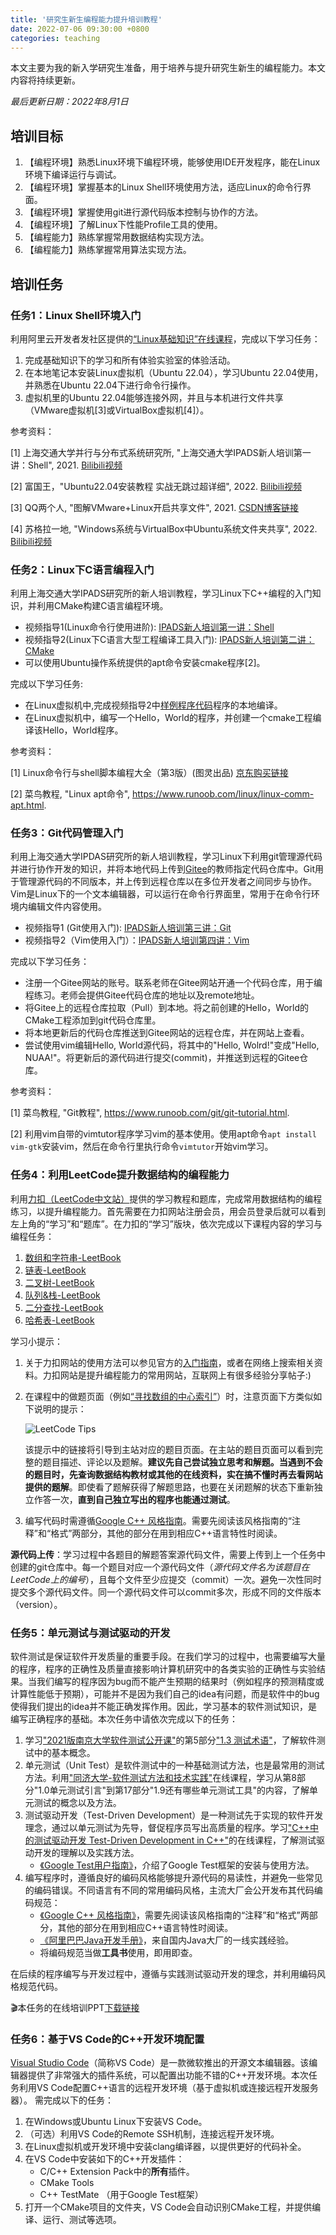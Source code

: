 ```yaml
---
title: '研究生新生编程能力提升培训教程'
date: 2022-07-06 09:30:00 +0800
categories: teaching 
--- 
```


本文主要为我的新入学研究生准备，用于培养与提升研究生新生的编程能力。本文内容将持续更新。

*最后更新日期：2022年8月1日*

## 培训目标

1. 【编程环境】熟悉Linux环境下编程环境，能够使用IDE开发程序，能在Linux环境下编译运行与调试。
2. 【编程环境】掌握基本的Linux Shell环境使用方法，适应Linux的命令行界面。
3. 【编程环境】掌握使用git进行源代码版本控制与协作的方法。
4. 【编程环境】了解Linux下性能Profile工具的使用。
5. 【编程能力】熟练掌握常用数据结构实现方法。
6. 【编程能力】熟练掌握常用算法实现方法。

## 培训任务

### 任务1：Linux Shell环境入门

利用阿里云开发者发社区提供的[“Linux基础知识”在线课程](https://developer.aliyun.com/graph/linux/point/229?spm=a2c6h.21254954.graph.4.67e64fe0dXrbhC)，完成以下学习任务：

1. 完成基础知识下的学习和所有体验实验室的体验活动。
2. 在本地笔记本安装Linux虚拟机（Ubuntu 22.04），学习Ubuntu 22.04使用，并熟悉在Ubuntu 22.04下进行命令行操作。
3. 虚拟机里的Ubuntu 22.04能够连接外网，并且与本机进行文件共享（VMware虚拟机[3]或VirtualBox虚拟机[4]）。


参考资料：

[1] 上海交通大学并行与分布式系统研究所, "上海交通大学IPADS新人培训第一讲：Shell", 2021. [Bilibili视频](https://www.bilibili.com/video/BV1y44y1v7c3/?spm_id_from=333.788&vd_source=351076ebef83681ea73f45ba5a858412)

[2] 富国王，"Ubuntu22.04安装教程 实战无跳过超详细", 2022. [Bilibili视频](https://www.bilibili.com/video/BV1Ru411y7n9?vd_source=351076ebef83681ea73f45ba5a858412)

[3] QQ两个人, "图解VMware+Linux开启共享文件", 2021. [CSDN博客链接](https://blog.csdn.net/qq_44938451/article/details/119104928)

[4] 苏格拉一地, "Windows系统与VirtualBox中Ubuntu系统文件夹共享", 2022. [Bilibili视频](https://www.bilibili.com/read/cv16973605/)

### 任务2：Linux下C语言编程入门

利用上海交通大学IPADS研究所的新人培训教程，学习Linux下C++编程的入门知识，并利用CMake构建C语言编程环境。

- 视频指导1(Linux命令行使用进阶): [IPADS新人培训第一讲：Shell](https://www.bilibili.com/video/BV1y44y1v7c3/?spm_id_from=333.788)
- 视频指导2(Linux下C语言大型工程编译工具入门): [IPADS新人培训第二讲：CMake](https://www.bilibili.com/video/BV14h41187FZ/?spm_id_from=333.788)
- 可以使用Ubuntu操作系统提供的apt命令安装cmake程序[2]。

完成以下学习任务: 

- 在Linux虚拟机中,完成视频指导2中[样例程序代码](https://github.com/richardchien/modern-cmake-by-example)程序的本地编译。
- 在Linux虚拟机中，编写一个Hello，World的程序，并创建一个cmake工程编译该Hello，World程序。

参考资料：

[1] Linux命令行与shell脚本编程大全（第3版）(图灵出品) [京东购买链接](https://item.jd.com/12010266.html#crumb-wrap)

[2] 菜鸟教程, "Linux apt命令", https://www.runoob.com/linux/linux-comm-apt.html.


### 任务3：Git代码管理入门

利用上海交通大学IPDAS研究所的新人培训教程，学习Linux下利用git管理源代码并进行协作开发的知识，并将本地代码上传到[Gitee](https://gitee.com)的教师指定代码仓库中。Git用于管理源代码的不同版本，并上传到远程仓库以在多位开发者之间同步与协作。Vim是Linux下的一个文本编辑器，可以运行在命令行界面里，常用于在命令行环境内编辑文件内容使用。

- 视频指导1 (Git使用入门): [IPADS新人培训第三讲：Git](https://www.bilibili.com/video/BV1YR4y1E7LX/?spm_id_from=333.788)
- 视频指导2（Vim使用入门）：[IPADS新人培训第四讲：Vim](https://www.bilibili.com/video/BV1PL411M7bg/?spm_id_from=333.788) 

完成以下学习任务：

- 注册一个Gitee网站的账号。联系老师在Gitee网站开通一个代码仓库，用于编程练习。老师会提供Gitee代码仓库的地址以及remote地址。
- 将Gitee上的远程仓库拉取（Pull）到本地。将之前创建的Hello，World的CMake工程添加到git代码仓库里。
- 将本地更新后的代码仓库推送到Gitee网站的远程仓库，并在网站上查看。
- 尝试使用vim编辑Hello, World源代码，将其中的"Hello, Wolrd!"变成"Hello, NUAA!"。将更新后的源代码进行提交(commit)，并推送到远程的Gitee仓库。

参考资料：

[1] 菜鸟教程, "Git教程", https://www.runoob.com/git/git-tutorial.html.

[2] 利用vim自带的vimtutor程序学习vim的基本使用。使用apt命令`apt install vim-gtk`安装vim，然后在命令行里执行命令`vimtutor`开始vim学习。

### 任务4：利用LeetCode提升数据结构的编程能力

利用[力扣（LeetCode中文站）](https://leetcode.cn/)提供的学习教程和题库，完成常用数据结构的编程练习，以提升编程能力。首先需要在力扣网站注册会员，用会员登录后就可以看到左上角的“学习”和“题库”。在力扣的“学习”版块，依次完成以下课程内容的学习与编程任务：

1. [数组和字符串-LeetBook](https://leetcode.cn/leetbook/detail/array-and-string/)
2. [链表-LeetBook](https://leetcode.cn/leetbook/detail/linked-list/)
3. [二叉树-LeetBook](https://leetcode.cn/leetbook/detail/data-structure-binary-tree/)
4. [队列&栈-LeetBook](https://leetcode.cn/leetbook/detail/queue-stack/)
5. [二分查找-LeetBook](https://leetcode.cn/leetbook/detail/binary-search/)
6. [哈希表-LeetBook](https://leetcode.cn/leetbook/detail/hash-table/)

学习小提示：

1. 关于力扣网站的使用方法可以参见官方的[入门指南](https://support.leetcode.cn/hc/kb/category/1018381/)，或者在网络上搜索相关资料。力扣网站是提升编程能力的常用网站，互联网上有很多经验分享帖子:)
2. 在课程中的做题页面（例如[“寻找数组的中心索引”](https://leetcode.cn/leetbook/read/array-and-string/yf47s/)）时，注意页面下方类似如下说明的提示：

    ![LeetCode Tips](/img/2022-07-06-prepare-for-graduate-study/leetcode-tip.png)

    该提示中的链接将引导到主站对应的题目页面。在主站的题目页面可以看到完整的题目描述、评论以及题解。**建议先自己尝试独立思考和解题。当遇到不会的题目时，先查询数据结构教材或其他的在线资料，实在搞不懂时再去看网站提供的题解**。即使看了题解获得了解题思路，也要在关闭题解的状态下重新独立作答一次，**直到自己独立写出的程序也能通过测试**。

3. 编写代码时需遵循[Google C++ 风格指南](https://zh-google-styleguide.readthedocs.io/en/latest/)。需要先阅读该风格指南的“注释”和“格式”两部分，其他的部分在用到相应C++语言特性时阅读。

**源代码上传**：学习过程中各题目的解题答案源代码文件，需要上传到上一个任务中创建的git仓库中。每一个题目对应一个源代码文件（*源代码文件名为该题目在LeetCode上的编号*），且每个文件至少应提交（commit）一次。避免一次性同时提交多个源代码文件。同一个源代码文件可以commit多次，形成不同的文件版本（version）。

### 任务5：单元测试与测试驱动的开发

软件测试是保证软件开发质量的重要手段。在我们学习的过程中，也需要编写大量的程序，程序的正确性及质量直接影响计算机研究中的各类实验的正确性与实验结果。当我们编写的程序因为bug而不能产生预期的结果时（例如程序的预测精度或计算性能低于预期），可能并不是因为我们自己的idea有问题，而是软件中的bug使得我们提出的idea并不能正确发挥作用。因此，学习基本的软件测试知识，是编写正确程序的基础。本次任务中请依次完成以下的任务：

1. 学习["2021版南京大学软件测试公开课"](https://www.bilibili.com/video/BV1v3411v785)的第5部分["1.3 测试术语"](https://www.bilibili.com/video/BV1v3411v785?p=5)，了解软件测试中的基本概念。
2. 单元测试（Unit Test）是软件测试中的一种基础测试方法，也是最常用的测试方法。利用["同济大学-软件测试方法和技术实践"](https://www.bilibili.com/video/BV1wW411j7rN)在线课程，学习从第8部分"1.0单元测试引言"到第17部分"1.9还有哪些单元测试工具"的内容，了解单元测试的概念以及方法。
3. 测试驱动开发（Test-Driven Development）是一种测试先于实现的软件开发理念，通过以单元测试为先导，督促程序员写出高质量的程序。学习["C++中的测试驱动开发 Test-Driven Development in C++"](https://www.bilibili.com/video/BV1Yb411v73C)的在线课程，了解测试驱动开发的理解以及实践方法。
   - [《Google Test用户指南》](https://google.github.io/googletest/)，介绍了Google Test框架的安装与使用方法。
4. 编写程序时，遵循良好的编码风格能够提升源代码的易读性，并避免一些常见的编码错误。不同语言有不同的常用编码风格，主流大厂会公开发布其代码编码规范：
   - [《Google C++ 风格指南》](https://zh-google-styleguide.readthedocs.io/en/latest/)，需要先阅读该风格指南的“注释”和“格式”两部分，其他的部分在用到相应C++语言特性时阅读。
   - [《阿里巴巴Java开发手册》](https://developer.aliyun.com/special/tech-java)，来自国内Java大厂的一线实践经验。
   - 将编码规范当做**工具书**使用，即用即查。

在后续的程序编写与开发过程中，遵循与实践测试驱动开发的理念，并利用编码风格规范代码。

🎬本任务的在线培训PPT[下载链接](/assets/任务5培训大纲ppt.pdf)


### 任务6：基于VS Code的C++开发环境配置

[Visual Studio Code](https://code.visualstudio.com/)（简称VS Code）是一款微软推出的开源文本编辑器。该编辑器提供了非常强大的插件系统，可以配置出功能不错的C++开发环境。本次任务利用VS Code配置C++语言的远程开发环境（基于虚拟机或连接远程开发服务器）。 需完成以下的任务：

1. 在Windows或Ubuntu Linux下安装VS Code。
2. （可选）利用VS Code的Remote SSH机制，连接远程开发环境。
3. 在Linux虚拟机或开发环境中安装clang编译器，以提供更好的代码补全。
4. 在VS Code中安装如下的C++开发插件：
   - C/C++ Extension Pack中的**所有**插件。
   - CMake Tools
   - C++ TestMate （用于Google Test框架）
5. 打开一个CMake项目的文件夹，VS Code会自动识别CMake工程，并提供编译、运行、测试等选项。
